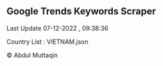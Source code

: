 

## Google Trends Keywords Scraper 
 
Last Update 07-12-2022 , 09:38:36

Country List :
VIETNAM.json



© Abdul Muttaqin 
